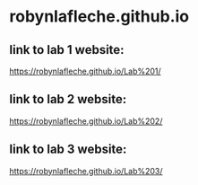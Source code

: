 # robynlafleche.github.io


## link to lab 1 website:  

  https://robynlafleche.github.io/Lab%201/


## link to lab 2 website:

  https://robynlafleche.github.io/Lab%202/
  
  
## link to lab 3 website:

  https://robynlafleche.github.io/Lab%203/
